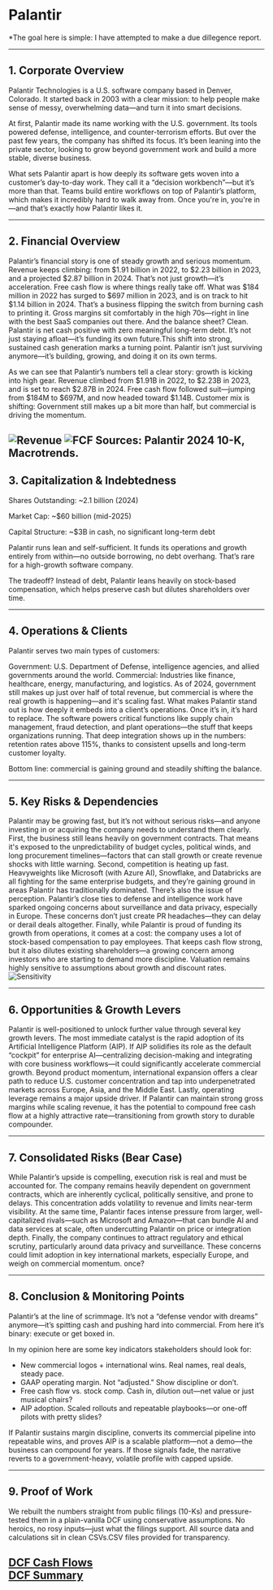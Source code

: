 # Palantir 

*The goal here is simple: I have attempted to make a due dillegence report. 

---

## 1. Corporate Overview  
Palantir Technologies is a U.S. software company based in Denver, Colorado. It started back in 2003 with a clear mission: to help people make sense of messy, overwhelming data—and turn it into smart decisions.

At first, Palantir made its name working with the U.S. government. Its tools powered defense, intelligence, and counter-terrorism efforts. But over the past few years, the company has shifted its focus. It’s been leaning into the private sector, looking to grow beyond government work and build a more stable, diverse business.

What sets Palantir apart is how deeply its software gets woven into a customer’s day-to-day work. They call it a “decision workbench”—but it’s more than that. Teams build entire workflows on top of Palantir’s platform, which makes it incredibly hard to walk away from. Once you're in, you're in—and that’s exactly how Palantir likes it.

---

## 2. Financial Overview
Palantir’s financial story is one of steady growth and serious momentum.
Revenue keeps climbing: from $1.91 billion in 2022, to $2.23 billion in 2023, and a projected $2.87 billion in 2024. That’s not just growth—it’s acceleration.
Free cash flow is where things really take off. What was $184 million in 2022 has surged to $697 million in 2023, and is on track to hit $1.14 billion in 2024. That’s a business flipping the switch from burning cash to printing it.
Gross margins sit comfortably in the high 70s—right in line with the best SaaS companies out there.
And the balance sheet? Clean. Palantir is net cash positive with zero meaningful long-term debt. It’s not just staying afloat—it’s funding its own future.This shift into strong, sustained cash generation marks a turning point. Palantir isn’t just surviving anymore—it’s building, growing, and doing it on its own terms.

As we can see that Palantir’s numbers tell a clear story: growth is kicking into high gear.
Revenue climbed from $1.91B in 2022, to $2.23B in 2023, and is set to reach $2.87B in 2024.
Free cash flow followed suit—jumping from $184M to $697M, and now headed toward $1.14B.
Customer mix is shifting: Government still makes up a bit more than half, but commercial is driving the momentum.



![Revenue](images/palantir_rev_actual.png)
![FCF](images/palantir_fcf_actual.png) 
Sources: Palantir 2024 10-K, Macrotrends.
---
## 3. Capitalization & Indebtedness

Shares Outstanding: ~2.1 billion (2024)

Market Cap: ~$60 billion (mid-2025)

Capital Structure: ~$3B in cash, no significant long-term debt

Palantir runs lean and self-sufficient. It funds its operations and growth entirely from within—no outside borrowing, no debt overhang. That’s rare for a high-growth software company.

The tradeoff? Instead of debt, Palantir leans heavily on stock-based compensation, which helps preserve cash but dilutes shareholders over time.

---
## 4. Operations & Clients

Palantir serves two main types of customers:

Government: U.S. Department of Defense, intelligence agencies, and allied governments around the world.
Commercial: Industries like finance, healthcare, energy, manufacturing, and logistics. As of 2024, government still makes up just over half of total revenue, but commercial is where the real growth is happening—and it's scaling fast. What makes Palantir stand out is how deeply it embeds into a client’s operations. Once it’s in, it’s hard to replace. The software powers critical functions like supply chain management, fraud detection, and plant operations—the stuff that keeps organizations running. That deep integration shows up in the numbers: retention rates above 115%, thanks to consistent upsells and long-term customer loyalty.

Bottom line: commercial is gaining ground and steadily shifting the balance.


---
## 5. Key Risks & Dependencies

Palantir may be growing fast, but it’s not without serious risks—and anyone investing in or acquiring the company needs to understand them clearly. First, the business still leans heavily on government contracts. That means it's exposed to the unpredictability of budget cycles, political winds, and long procurement timelines—factors that can stall growth or create revenue shocks with little warning. Second, competition is heating up fast. Heavyweights like Microsoft (with Azure AI), Snowflake, and Databricks are all fighting for the same enterprise budgets, and they’re gaining ground in areas Palantir has traditionally dominated. There’s also the issue of perception. Palantir’s close ties to defense and intelligence work have sparked ongoing concerns about surveillance and data privacy, especially in Europe. These concerns don’t just create PR headaches—they can delay or derail deals altogether. Finally, while Palantir is proud of funding its growth from operations, it comes at a cost: the company uses a lot of stock-based compensation to pay employees. That keeps cash flow strong, but it also dilutes existing shareholders—a growing concern among investors who are starting to demand more discipline.
Valuation remains highly sensitive to assumptions about growth and discount rates. 
![Sensitivity](images/palantir_sensitivity_actual.png)  

---

## 6. Opportunities & Growth Levers

Palantir is well-positioned to unlock further value through several key growth levers. The most immediate catalyst is the rapid adoption of its Artificial Intelligence Platform (AIP). If AIP solidifies its role as the default “cockpit” for enterprise AI—centralizing decision-making and integrating with core business workflows—it could significantly accelerate commercial growth. Beyond product momentum, international expansion offers a clear path to reduce U.S. customer concentration and tap into underpenetrated markets across Europe, Asia, and the Middle East. Lastly, operating leverage remains a major upside driver. If Palantir can maintain strong gross margins while scaling revenue, it has the potential to compound free cash flow at a highly attractive rate—transitioning from growth story to durable compounder.

---

## 7. Consolidated Risks (Bear Case)

While Palantir’s upside is compelling, execution risk is real and must be accounted for. The company remains heavily dependent on government contracts, which are inherently cyclical, politically sensitive, and prone to delays. This concentration adds volatility to revenue and limits near-term visibility. At the same time, Palantir faces intense pressure from larger, well-capitalized rivals—such as Microsoft and Amazon—that can bundle AI and data services at scale, often undercutting Palantir on price or integration depth. Finally, the company continues to attract regulatory and ethical scrutiny, particularly around data privacy and surveillance. These concerns could limit adoption in key international markets, especially Europe, and weigh on commercial momentum. once? 


---
## 8. Conclusion & Monitoring Points

Palantir’s at the line of scrimmage. It’s not a “defense vendor with dreams” anymore—it’s spitting cash and pushing hard into commercial. From here it’s binary: execute or get boxed in.

In my opinion here are some key indicators stakeholders should look for:

- New commercial logos + international wins. Real names, real deals, steady pace.
- GAAP operating margin. Not “adjusted.” Show discipline or don’t.
- Free cash flow vs. stock comp. Cash in, dilution out—net value or just musical chairs?
- AIP adoption. Scaled rollouts and repeatable playbooks—or one-off pilots with pretty slides?

If Palantir sustains margin discipline, converts its commercial pipeline into repeatable wins, and proves AIP is a scalable platform—not a demo—the business can compound for years. If those signals fade, the narrative reverts to a government-heavy, volatile profile with capped upside.

---

## 9. Proof of Work

We rebuilt the numbers straight from public filings (10-Ks) and pressure-tested them in a plain-vanilla DCF using conservative assumptions. No heroics, no rosy inputs—just what the filings support. All source data and calculations sit in clean CSVs.CSV files provided for transparency.

[DCF Cash Flows](images/palantir_dcf_table_actual.csv)  
[DCF Summary](images/palantir_dcf_summary_actual.csv)  
---


